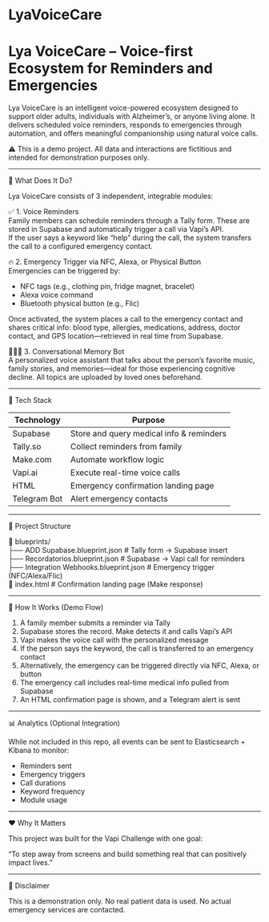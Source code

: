 # LyaVoiceCare

# Lya VoiceCare – Voice-first Ecosystem for Reminders and Emergencies

Lya VoiceCare is an intelligent voice-powered ecosystem designed to support older adults, individuals with Alzheimer’s, or anyone living alone. It delivers scheduled voice reminders, responds to emergencies through automation, and offers meaningful companionship using natural voice calls.

⚠️ This is a demo project. All data and interactions are fictitious and intended for demonstration purposes only.

---

🧠 What Does It Do?

Lya VoiceCare consists of 3 independent, integrable modules:

✅ 1. Voice Reminders  
Family members can schedule reminders through a Tally form. These are stored in Supabase and automatically trigger a call via Vapi’s API.  
If the user says a keyword like “help” during the call, the system transfers the call to a configured emergency contact.

🔥 2. Emergency Trigger via NFC, Alexa, or Physical Button  
Emergencies can be triggered by:  
- NFC tags (e.g., clothing pin, fridge magnet, bracelet)  
- Alexa voice command  
- Bluetooth physical button (e.g., Flic)  

Once activated, the system places a call to the emergency contact and shares critical info: blood type, allergies, medications, address, doctor contact, and GPS location—retrieved in real time from Supabase.

🧑‍🤝‍🧑 3. Conversational Memory Bot  
A personalized voice assistant that talks about the person’s favorite music, family stories, and memories—ideal for those experiencing cognitive decline. All topics are uploaded by loved ones beforehand.

---

🧰 Tech Stack

| Technology     | Purpose                              |
|----------------|----------------------------------------|
| Supabase       | Store and query medical info & reminders |
| Tally.so       | Collect reminders from family         |
| Make.com       | Automate workflow logic                |
| Vapi.ai        | Execute real-time voice calls          |
| HTML           | Emergency confirmation landing page    |
| Telegram Bot   | Alert emergency contacts               |

---

📁 Project Structure

📁 blueprints/  
├── ADD Supabase.blueprint.json         # Tally form → Supabase insert  
├── Recordatorios.blueprint.json       # Supabase → Vapi call for reminders  
├── Integration Webhooks.blueprint.json # Emergency trigger (NFC/Alexa/Flic)  
📄 index.html                           # Confirmation landing page (Make response)

---

🚀 How It Works (Demo Flow)

1. A family member submits a reminder via Tally  
2. Supabase stores the record. Make detects it and calls Vapi’s API  
3. Vapi makes the voice call with the personalized message  
4. If the person says the keyword, the call is transferred to an emergency contact  
5. Alternatively, the emergency can be triggered directly via NFC, Alexa, or button  
6. The emergency call includes real-time medical info pulled from Supabase  
7. An HTML confirmation page is shown, and a Telegram alert is sent

---

📊 Analytics (Optional Integration)

While not included in this repo, all events can be sent to Elasticsearch + Kibana to monitor:
- Reminders sent
- Emergency triggers
- Call durations
- Keyword frequency
- Module usage

---

❤️ Why It Matters

This project was built for the Vapi Challenge with one goal:

“To step away from screens and build something real that can positively impact lives.”

---

📌 Disclaimer

This is a demonstration only. No real patient data is used. No actual emergency services are contacted.

